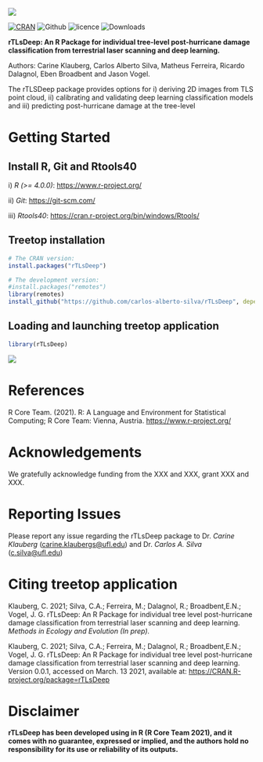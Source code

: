 ![](https://github.com/carlos-alberto-silva/weblidar-treetop/blob/master/readme/wiki_page.png)<br/>

[![CRAN](https://www.r-pkg.org/badges/version/treetop)](https://cran.r-project.org/package=rTLsDeep)
![Github](https://img.shields.io/badge/Github-0.0.1-green.svg)
![licence](https://img.shields.io/badge/Licence-GPL--3-blue.svg) 
![Downloads](https://cranlogs.r-pkg.org/badges/grand-total/rTLsDeep)


**rTLsDeep: An R Package for individual tree-level post-hurricane damage classification from terrestrial laser scanning and deep learning.**

Authors: Carine Klauberg, Carlos Alberto Silva, Matheus Ferreira, Ricardo Dalagnol, Eben Broadbent and Jason Vogel.   

The rTLSDeep package provides options for i) deriving 2D images from TLS point cloud, ii) calibrating and validating deep learning classification models and iii) predicting post-hurricane damage at the tree-level 

# Getting Started


## Install R, Git and Rtools40

i) *R (>= 4.0.0)*: https://www.r-project.org/

ii) *Git*: https://git-scm.com/

iii) *Rtools40*: https://cran.r-project.org/bin/windows/Rtools/


## Treetop installation
```r
# The CRAN version:
install.packages("rTLsDeep")

# The development version:
#install.packages("remotes")
library(remotes)
install_github("https://github.com/carlos-alberto-silva/rTLsDeep", dependencies = TRUE)

```    

## Loading and launching treetop application
```r
library(rTLsDeep)

```
<img src="https://github.com/carlos-alberto-silva/weblidar-treetop/blob/master/readme/rTLsDeep.gif">

# References

R Core Team. (2021). R: A Language and Environment for Statistical Computing; R Core Team: Vienna, Austria. https://www.r-project.org/


# Acknowledgements
We gratefully acknowledge funding from the XXX and XXX, grant XXX  and XXX. 

# Reporting Issues 
Please report any issue regarding the rTLsDeep package to Dr. *Carine Klauberg* (carine.klaubergs@ufl.edu) and Dr. *Carlos A. Silva* (c.silva@ufl.edu)

# Citing treetop application
Klauberg, C. 2021; Silva, C.A.; Ferreira, M.; Dalagnol, R.; Broadbent,E.N.; Vogel, J. G. rTLsDeep: An R Package for individual tree level post-hurricane damage classification from terrestrial laser scanning and deep learning. *Methods in Ecology and Evolution (In prep).*

Klauberg, C. 2021; Silva, C.A.; Ferreira, M.; Dalagnol, R.; Broadbent,E.N.; Vogel, J. G. rTLsDeep: An R Package for individual tree level post-hurricane damage classification from terrestrial laser scanning and deep learning. Version 0.0.1, accessed on March. 13 2021, available at: https://CRAN.R-project.org/package=rTLsDeep

# Disclaimer
**rTLsDeep has been developed using in R (R Core Team 2021), and it comes with no guarantee, expressed or implied, and the authors hold no responsibility for its use or reliability of its outputs.**

